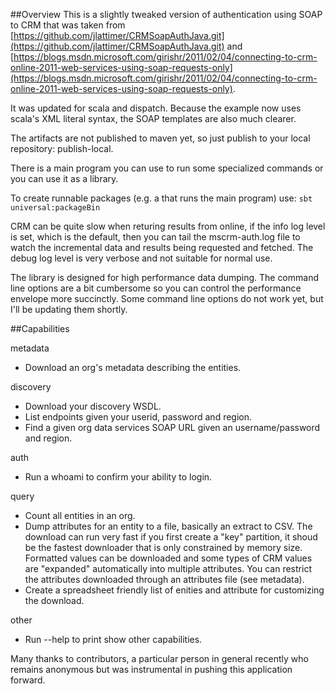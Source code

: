 ##Overview
This is a slightly tweaked version of authentication using SOAP to CRM
that was taken from [https://github.com/jlattimer/CRMSoapAuthJava.git](https://github.com/jlattimer/CRMSoapAuthJava.git)
and [https://blogs.msdn.microsoft.com/girishr/2011/02/04/connecting-to-crm-online-2011-web-services-using-soap-requests-only](https://blogs.msdn.microsoft.com/girishr/2011/02/04/connecting-to-crm-online-2011-web-services-using-soap-requests-only).

It was updated for scala and dispatch. Because the example now uses
scala's XML literal syntax, the SOAP templates are also much clearer.

The artifacts are not published to maven yet, so just publish
to your local repository: publish-local.

There is a main program you can use to run some specialized commands or you can use it as a library.

To create runnable packages (e.g. a that runs the main program) use: `sbt universal:packageBin`

CRM can be quite slow when returing results from online, if the info log level is set,
which is the default, then you can tail the mscrm-auth.log file to watch the incremental
data and results being requested and fetched. The debug log level is very verbose and
not suitable for normal use.

The library is designed for high performance data dumping. The command line
options are a bit cumbersome so you can control the performance envelope more
succinctly. Some command line options do not work yet, but I'll be updating
them shortly.

##Capabilities

metadata
* Download an org's metadata describing the entities.

discovery
* Download your discovery WSDL.
* List endpoints given your userid, password and region.
* Find a given org data services SOAP URL given an username/password and region.

auth
* Run a whoami to confirm your ability to login.

query
* Count all entities in an org.
* Dump attributes for an entity to a file, basically an extract to CSV. The download can
run very fast if you first create a "key" partition, it shoud be the fastest downloader
that is only constrained by memory size. Formatted values can be downloaded and some
types of CRM values are "expanded" automatically into multiple attributes. You can
restrict the attributes downloaded through an attributes file (see metadata).
* Create a spreadsheet friendly list of enities and attribute for customizing the download.

other
* Run --help to print show other capabilities.


Many thanks to contributors, a particular person in general recently who remains anonymous
but was instrumental in pushing this application forward.

